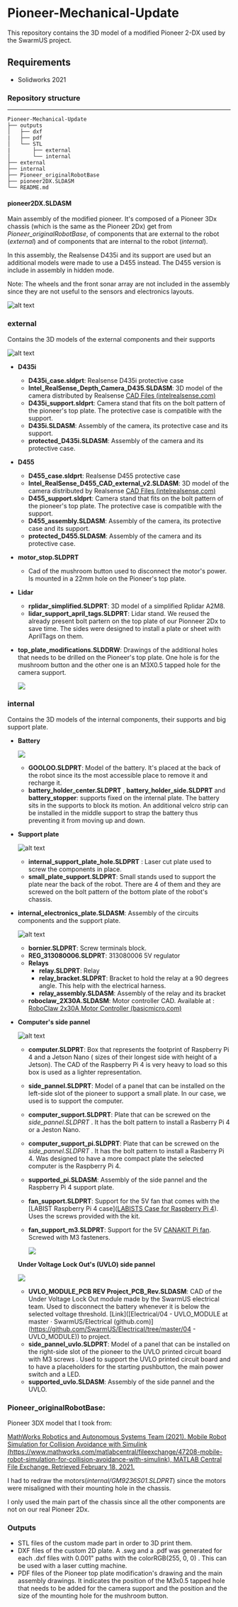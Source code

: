 # Pioneer-Mechanical-Update

This repository contains the 3D model of a modified Pioneer 2-DX used by the SwarmUS project.

## Requirements
- Solidworks 2021

### Repository structure

------

```
Pioneer-Mechanical-Update
├── outputs
│   ├── dxf
|   ├── pdf
│   └── STL
|   	├── external
│   	└── internal
├── external
├── internal
├── Pioneer_originalRobotBase
├── pioneer2DX.SLDASM
└── README.md
```

#### pioneer2DX.SLDASM

Main assembly of the modified pioneer. It's composed of a Pioneer 3Dx chassis (which is the same as the Pioneer 2Dx) get from *Pioneer_originalRobotBase*, of components that are external to the robot (*external*) and of components that are internal to the robot (*internal*).

In this assembly, the Realsense D435i and its support are used but an additional models were made to use a D455 instead. The D455 version is include in assembly in hidden mode. 

Note: The wheels and the front sonar array are not included in the assembly since they are not useful to the sensors and electronics layouts. 

![alt text](.images/pioneer_assembly.PNG)

### external

Contains the 3D models of the external components and their supports

![alt text](.images/external_components.PNG)

- **D435i**
  - **D435i_case.sldprt**: Realsense D435i protective case
  - **Intel_RealSense_Depth_Camera_D435.SLDASM**: 3D model of the camera distributed by Realsense [CAD Files (intelrealsense.com)](https://dev.intelrealsense.com/docs/cad-files)
  - **D435i_support.sldprt**: Camera stand that fits on the bolt pattern of the pioneer's top plate. The protective case is compatible with the support.
  - **D435i.SLDASM**: Assembly of the camera, its protective case and its support.
  - **protected_D435i.SLDASM**: Assembly of the camera and its protective case.
  
- **D455**
  
  - **D455_case.sldprt**: Realsense D455 protective case
  - **Intel_RealSense_D455_CAD_external_v2.SLDASM**: 3D model of the camera distributed by Realsense [CAD Files (intelrealsense.com)](https://dev.intelrealsense.com/docs/cad-files)
  - **D455_support.sldprt**: Camera stand that fits on the bolt pattern of the pioneer's top plate. The protective case is compatible with the support.
  - **D455_assembly.SLDASM**: Assembly of the camera, its protective  case and its support.
  - **protected_D455.SLDASM**: Assembly of the camera and its protective case.
  
- **motor_stop.SLDPRT**
  
  - Cad of the mushroom button used to disconnect the motor's power. Is mounted in a 22mm hole on the Pioneer's top plate.
  
- **Lidar**
  - **rplidar_simplified.SLDPRT**: 3D model of a simplified Rplidar A2M8.
  - **lidar_support_april_tags.SLDPRT**: Lidar stand. We reused the already present bolt partern on the top plate of our Pionneer 2Dx to save time. The sides were designed to install a plate or sheet with AprilTags on them.

- **top_plate_modifications.SLDDRW**: Drawings of the additional holes that needs to be drilled on the Pioneer's top plate. One hole is for the mushroom button and the other one is an M3X0.5 tapped hole for the camera support. 

  ![](.images/top_plate_holes.PNG)


### internal

Contains the 3D models of the internal components, their supports and big support plate.

- **Battery**

  ![](.images/battery.PNG)

  - **GOOLOO.SLDPRT**: Model of the battery. It's placed at the back of the robot since its the most accessible place to remove it and recharge it. 
  - **battery_holder_center.SLDPRT** , **battery_holder_side.SLDPRT** and **battery_stopper**: supports fixed on the internal plate. The battery sits in the supports to block its motion. An additional velcro strip can be installed in the middle support to strap the battery thus preventing it from moving up and down.

- **Support plate**

  ![alt text](.images/support_plate.PNG)

  - **internal_support_plate_hole.SLDPRT** : Laser cut plate used to screw the components in place.
  - **small_plate_support.SLDPRT**: Small stands used to support the plate near the back of the robot. There are 4 of them and they are screwed on the bolt pattern of the bottom plate of the robot's chassis.
  
- **internal_electronics_plate.SLDASM**: Assembly of the circuits components and the support plate.

  ![alt text](.images/plate_components.PNG)

  - **bornier.SLDPRT**: Screw terminals block.
  - **REG_313080006.SLDPRT**: 313080006 5V regulator
  - **Relays**
    - **relay.SLDPRT**: Relay
    - **relay_bracket.SLDPRT**: Bracket to hold the relay at a 90 degrees angle. This help with the electrical harness.
    - **relay_assembly.SLDASM**: Assembly of the relay and its bracket
  - **roboclaw_2X30A.SLDASM**: Motor controller CAD. Available at : [RoboClaw 2x30A Motor Controller (basicmicro.com)](https://www.basicmicro.com/RoboClaw-2x30A-Motor-Controller_p_9.html)

  

- **Computer's side pannel**

  ![alt text](.images/side_pannel.PNG)

  - **computer.SLDPRT**: Box that represents the footprint of  Raspberry Pi 4 and a Jetson Nano ( sizes of their longest side with height of a Jetson). The CAD of the Raspberry Pi 4 is very heavy to load so this box is used as a lighter representation.

  - **side_pannel.SLDPRT**: Model of a panel that can be installed on the left-side slot of the pioneer to support a small plate. In our case, we used is to support the computer.

  - **computer_support.SLDPRT**: Plate that can be screwed on the *side_pannel.SLDPRT* . It has the bolt pattern to install a Rasberry Pi 4 or a Jeston Nano.

  - **computer_support_pi.SLDPRT**: Plate that can be screwed on the *side_pannel.SLDPRT* . It has the bolt pattern to install a Rasberry Pi 4. Was designed to have a more compact plate the selected computer is the Raspberry Pi 4. 

  - **supported_pi.SLDASM**: Assembly of the side pannel and the Raspberry Pi 4 support plate.

  - **fan_support.SLDPRT**: Support for the 5V fan that comes with the [LABIST Raspberry Pi 4 case]([LABISTS Case for Raspberry Pi 4](https://labists.com/products/raspberry-pi-4-case-kit)). Uses the screws provided with the kit.

  - **fan_support_m3.SLDPRT**: Support for the 5V [CANAKIT Pi fan](https://www.canakit.com/raspberry-pi-fan.html). Screwed with M3 fasteners.

    ![](.images/fan_support.PNG)

  **Under Voltage Lock Out's (UVLO) side pannel**

  ![](.images/uvlo.PNG)

  - **UVLO_MODULE_PCB REV Project_PCB_Rev.SLDASM**: CAD of the Under Voltage Lock Out module made by the SwarmUS electrical team. Used to disconnect the battery whenever it is below the selected voltage threshold. [Link]([Electrical/04 - UVLO_MODULE at master · SwarmUS/Electrical (github.com)](https://github.com/SwarmUS/Electrical/tree/master/04 - UVLO_MODULE)) to project.
  - **side_pannel_uvlo.SLDPRT**: Model of a panel that can be installed on the right-side slot of the pioneer to the UVLO printed circuit board with M3 screws . Used to support the UVLO printed circuit board and to have a placeholders for the starting pushbutton, the main power switch and a LED.
  - **supported_uvlo.SLDASM**: Assembly of the side pannel and the UVLO.

### **Pioneer_originalRobotBase**: 

Pioneer 3DX model that I took from:

[MathWorks Robotics and Autonomous Systems Team (2021). Mobile Robot Simulation for Collision Avoidance with Simulink (https://www.mathworks.com/matlabcentral/fileexchange/47208-mobile-robot-simulation-for-collision-avoidance-with-simulink), MATLAB Central File Exchange. Retrieved February 18, 2021.](https://www.mathworks.com/matlabcentral/fileexchange/47208-mobile-robot-simulation-for-collision-avoidance-with-simulink)

I had to redraw the motors(*internal/GM9236S01.SLDPRT*) since the motors were misaligned with their mounting hole in the chassis. 

I only used the main part of the chassis since all the other components are not on our real Pioneer 2Dx.

### Outputs

- STL files of the custom made part in order to 3D print them.
- DXF files of the custom 2D plate. A .swg and a .pdf was generated for each .dxf files with 0.001" paths with the colorRGB(255, 0, 0) . This can be used with a laser cutting machine.
- PDF files of the Pioneer top plate modification's drawing and the main assembly drawings. It indicates the position of the M3x0.5 tapped hole that needs to be added for the camera support and the position and the size of the mounting hole for the mushroom button.

